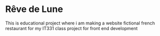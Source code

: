 # Rêve de Lune
This is educational project where i am making a website fictional french restaurant for my IT331 class project for front end development

